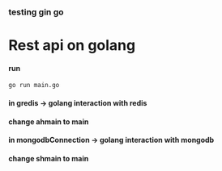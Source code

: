 ### testing gin go

# Rest api on golang

#### run 
`go run main.go`


#### in gredis -> golang interaction with redis

#### change ahmain to main

#### in mongodbConnection -> golang interaction with mongodb

#### change shmain to main